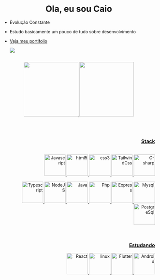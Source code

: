 <h1 align="center"> Ola, eu sou Caio</h1> 

- Evolução Constante 
- Estudo basicamente um pouco de tudo sobre desenvolvimento
- <a href="https://caiocdj.github.io/PortifolioV2/"> Veja meu portifolio</a>

  <a href="https://www.linkedin.com/in/caio-corr%C3%AAa-4aa4731b2" target="_blank"><img src="https://img.shields.io/badge/-LinkedIn-%230077B5?style=for-the-badge&logo=linkedin&logoColor=white" target="_blank">
  </a> 
<br>

<div align="center">
    <a href="https://github.com/CaioCDJ">
    <img height="180em" src="https://github-readme-stats.vercel.app/api?username=CaioCDJ&show_icons=true&theme=tokyonight&include_all_commits=true&count_private=true"/>
    <img height="180em" src="https://github-readme-stats.vercel.app/api/top-langs/?username=CaioCDJ&layout=compact&langs_count=7&theme=tokyonight"/>
</div>

##

<br/>
<h3 align="right">Stack</h3>
 

<div align="right">

<div>
<br/>
<img src="https://cdn.jsdelivr.net/gh/devicons/devicon/icons/javascript/javascript-original.svg" title="Javascript" width="70" height="70" />
         
<img src="https://cdn.jsdelivr.net/gh/devicons/devicon/icons/html5/html5-original.svg" title="html5" width="70" height="70"/>
          
<img src="https://cdn.jsdelivr.net/gh/devicons/devicon/icons/css3/css3-original.svg" title="css3" width="70" height="70"/>
       
<img src="https://cdn.jsdelivr.net/gh/devicons/devicon/icons/tailwindcss/tailwindcss-original-wordmark.svg" title="TailwindCss" width="70" height="70"/>

<img src="https://cdn.jsdelivr.net/gh/devicons/devicon/icons/csharp/csharp-original.svg" title="C-sharp" width="70" height="70"/>

</div>

<div style="mmargin-top:10px">
<br/>
<img src="https://cdn.jsdelivr.net/gh/devicons/devicon/icons/typescript/typescript-original.svg" title="Typescript" width="70" height="70" />
          
<img src="https://cdn.jsdelivr.net/gh/devicons/devicon/icons/nodejs/nodejs-original.svg" title="NodeJS" width="70" height="70"/>

<img src="https://cdn.jsdelivr.net/gh/devicons/devicon/icons/java/java-original-wordmark.svg" title="Java" width="70" height="70" />
          
<img src="https://cdn.jsdelivr.net/gh/devicons/devicon/icons/php/php-original.svg" title="Php" width="70" height="70"/>

<img src="https://cdn.jsdelivr.net/gh/devicons/devicon/icons/express/express-original.svg" title="Express" width="70" height="70"/>

<img src="https://cdn.jsdelivr.net/gh/devicons/devicon/icons/mysql/mysql-original.svg" title="Mysql" width="70" height="70"/>

<img src="https://cdn.jsdelivr.net/gh/devicons/devicon/icons/postgresql/postgresql-original.svg" title="PostgreSql" width="70" height="70"/>
</div>
 
         
<br/>
<br/>

<div align="right">

### Estudando
  
<img src="https://cdn.jsdelivr.net/gh/devicons/devicon/icons/react/react-original.svg" title="React" width="70" height="70"/>
          
<img src="https://cdn.jsdelivr.net/gh/devicons/devicon/icons/linux/linux-original.svg" title="linux" width="70" height="70"/>

<img src="https://cdn.jsdelivr.net/gh/devicons/devicon/icons/flutter/flutter-original.svg" title="Flutter" width="70" height="70"/>
 
<img src="https://cdn.jsdelivr.net/gh/devicons/devicon/icons/android/android-plain.svg" title="Android" width="70" height="70"/>
          
</div>
